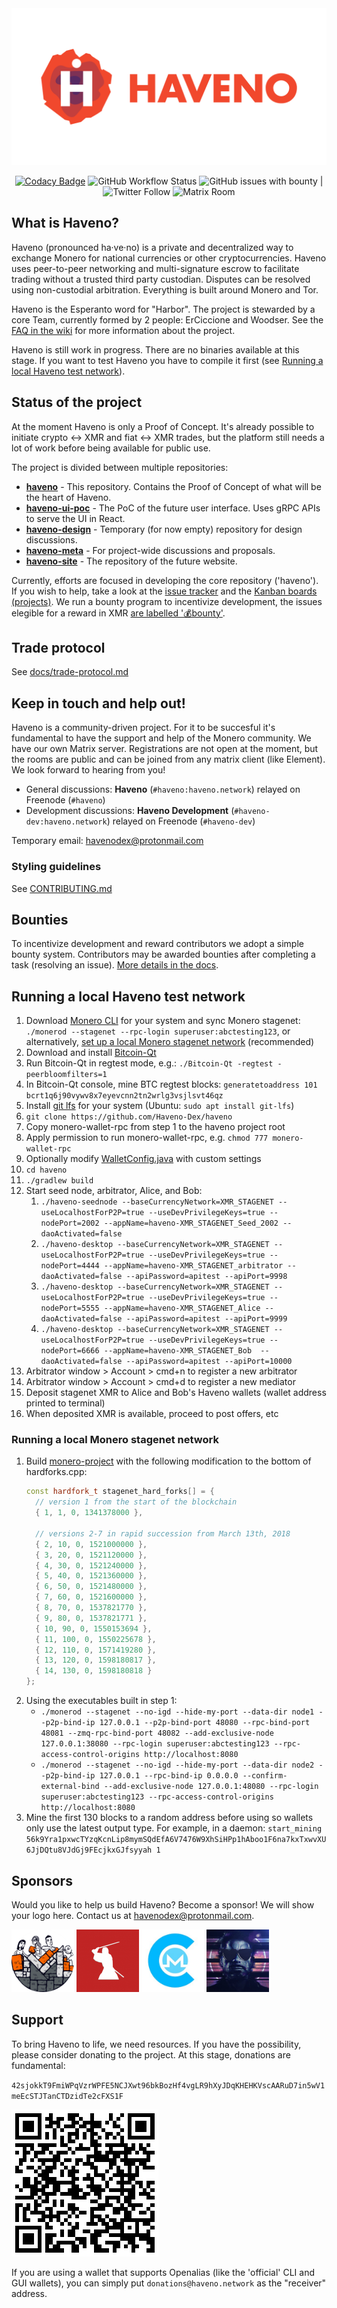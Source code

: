 <div align="center"> 
  <img src="https://raw.githubusercontent.com/haveno-dex/haveno-meta/721e52919b28b44d12b6e1e5dac57265f1c05cda/logo/haveno_logo_landscape.svg" alt="Haveno logo">

  [![Codacy Badge](https://app.codacy.com/project/badge/Grade/1a4ddf140d634f2ca1fd120a7cff4574)](https://www.codacy.com/gh/haveno-dex/haveno/dashboard?utm_source=github.com&amp;utm_medium=referral&amp;utm_content=haveno-dex/haveno&amp;utm_campaign=Badge_Grade)
  ![GitHub Workflow Status](https://img.shields.io/github/workflow/status/haveno-dex/haveno/CI)
  ![GitHub issues with bounty](https://img.shields.io/github/issues-search/haveno-dex/haveno?color=%23fef2c0&label=Issues%20with%20bounties&query=project%3Ahaveno-dex%2F2) | 
  ![Twitter Follow](https://img.shields.io/twitter/follow/HavenoDEX?style=social)
  ![Matrix Room](https://img.shields.io/badge/Matrix%20room-%23haveno-blue)
</div>

## What is Haveno?

Haveno (pronounced ha‧ve‧no) is a private and decentralized way to exchange Monero for national currencies or other cryptocurrencies. Haveno uses peer-to-peer networking and multi-signature escrow to facilitate trading without a trusted third party custodian. Disputes can be resolved using non-custodial arbitration. Everything is built around Monero and Tor.

Haveno is the Esperanto word for "Harbor". The project is stewarded by a core Team, currently formed by 2 people: ErCiccione and Woodser. See the [FAQ in the wiki](https://github.com/haveno-dex/haveno/wiki/FAQ) for more information about the project.

Haveno is still work in progress. There are no binaries available at this stage. If you want to test Haveno you have to compile it first (see [Running a local Haveno test network](#running-a-local-haveno-test-network)).

## Status of the project

At the moment Haveno is only a Proof of Concept. It's already possible to initiate crypto <-> XMR and fiat <-> XMR trades, but the platform still needs a lot of work before being available for public use.

The project is divided between multiple repositories:

- **[haveno](https://github.com/haveno-dex/haveno)** - This repository. Contains the Proof of Concept of what will be the heart of Haveno.
- **[haveno-ui-poc](https://github.com/haveno-dex/haveno-ui-poc)** - The PoC of the future user interface. Uses gRPC APIs to serve the UI in React.
- **[haveno-design](https://github.com/haveno-dex/haveno-design)** - Temporary (for now empty) repository for design discussions.
- **[haveno-meta](https://github.com/haveno-dex/haveno-meta)** - For project-wide discussions and proposals.
- **[haveno-site](https://github.com/haveno-dex/haveno-site)** - The repository of the future website.

Currently, efforts are focused in developing the core repository ('haveno'). If you wish to help, take a look at the [issue tracker](https://github.com/haveno-dex/haveno/issues) and the [Kanban boards (projects)](https://github.com/haveno-dex/haveno/projects). We run a bounty program to incentivize development, the issues elegible for a reward in XMR [are labelled '💰bounty'](https://github.com/haveno-dex/haveno/labels/%F0%9F%92%B0bounty).

## Trade protocol

See [docs/trade-protocol.md](docs/trade-protocol.md)

## Keep in touch and help out!

Haveno is a community-driven project. For it to be succesful it's fundamental to have the support and help of the Monero community. We have our own Matrix server. Registrations are not open at the moment, but the rooms are public and can be joined from any matrix client (like Element). We look forward to hearing from you!

- General discussions: **Haveno** (`#haveno:haveno.network`) relayed on Freenode (`#haveno`)
- Development discussions: **Haveno Development** (`#haveno-dev:haveno.network`) relayed on Freenode (`#haveno-dev`)

Temporary email: havenodex@protonmail.com

### Styling guidelines

See [CONTRIBUTING.md](docs/CONTRIBUTING.md)

## Bounties

To incentivize development and reward contributors we adopt a simple bounty system. Contributors may be awarded bounties after completing a task (resolving an issue). [More details in the docs](docs/bounties.md).

## Running a local Haveno test network

1. Download [Monero CLI](https://www.getmonero.org/downloads/) for your system and sync Monero stagenet: `./monerod --stagenet --rpc-login superuser:abctesting123`, or alternatively, [set up a local Monero stagenet network](#running-a-local-monero-stagenet-network) (recommended)
2. Download and install [Bitcoin-Qt](https://bitcoin.org/en/download)
3. Run Bitcoin-Qt in regtest mode, e.g.: `./Bitcoin-Qt -regtest -peerbloomfilters=1`
4. In Bitcoin-Qt console, mine BTC regtest blocks: `generatetoaddress 101 bcrt1q6j90vywv8x7eyevcnn2tn2wrlg3vsjlsvt46qz`
5. Install [git lfs](https://git-lfs.github.com) for your system (Ubuntu: `sudo apt install git-lfs`)
6. `git clone https://github.com/Haveno-Dex/haveno`
7. Copy monero-wallet-rpc from step 1 to the haveno project root
8. Apply permission to run monero-wallet-rpc, e.g. `chmod 777 monero-wallet-rpc`
9. Optionally modify [WalletConfig.java](core/src/main/java/bisq/core/btc/setup/WalletConfig.java) with custom settings
10. `cd haveno`
11. `./gradlew build`
12. Start seed node, arbitrator, Alice, and Bob:
    1. `./haveno-seednode --baseCurrencyNetwork=XMR_STAGENET --useLocalhostForP2P=true --useDevPrivilegeKeys=true --nodePort=2002 --appName=haveno-XMR_STAGENET_Seed_2002 --daoActivated=false`
    2. `./haveno-desktop --baseCurrencyNetwork=XMR_STAGENET --useLocalhostForP2P=true --useDevPrivilegeKeys=true --nodePort=4444 --appName=haveno-XMR_STAGENET_arbitrator --daoActivated=false --apiPassword=apitest --apiPort=9998`
    3. `./haveno-desktop --baseCurrencyNetwork=XMR_STAGENET --useLocalhostForP2P=true --useDevPrivilegeKeys=true --nodePort=5555 --appName=haveno-XMR_STAGENET_Alice --daoActivated=false --apiPassword=apitest --apiPort=9999`
    4. `./haveno-desktop --baseCurrencyNetwork=XMR_STAGENET --useLocalhostForP2P=true --useDevPrivilegeKeys=true --nodePort=6666 --appName=haveno-XMR_STAGENET_Bob  --daoActivated=false --apiPassword=apitest --apiPort=10000`
13. Arbitrator window > Account > cmd+n to register a new arbitrator
14. Arbitrator window > Account > cmd+d to register a new mediator
15. Deposit stagenet XMR to Alice and Bob's Haveno wallets (wallet address printed to terminal)
16. When deposited XMR is available, proceed to post offers, etc

### Running a local Monero stagenet network

1. Build [monero-project](https://github.com/monero-project/monero) with the following modification to the bottom of hardforks.cpp:
    ```c++
    const hardfork_t stagenet_hard_forks[] = {
      // version 1 from the start of the blockchain
      { 1, 1, 0, 1341378000 },
      
      // versions 2-7 in rapid succession from March 13th, 2018
      { 2, 10, 0, 1521000000 },
      { 3, 20, 0, 1521120000 },
      { 4, 30, 0, 1521240000 },
      { 5, 40, 0, 1521360000 },
      { 6, 50, 0, 1521480000 },
      { 7, 60, 0, 1521600000 },
      { 8, 70, 0, 1537821770 },
      { 9, 80, 0, 1537821771 },
      { 10, 90, 0, 1550153694 },
      { 11, 100, 0, 1550225678 },
      { 12, 110, 0, 1571419280 },
      { 13, 120, 0, 1598180817 },
      { 14, 130, 0, 1598180818 }
    };
    ```
2. Using the executables built in step 1:
    * `./monerod --stagenet --no-igd --hide-my-port --data-dir node1 --p2p-bind-ip 127.0.0.1 --p2p-bind-port 48080 --rpc-bind-port 48081 --zmq-rpc-bind-port 48082 --add-exclusive-node 127.0.0.1:38080 --rpc-login superuser:abctesting123 --rpc-access-control-origins http://localhost:8080`
    * `./monerod --stagenet --no-igd --hide-my-port --data-dir node2 --p2p-bind-ip 127.0.0.1 --rpc-bind-ip 0.0.0.0 --confirm-external-bind --add-exclusive-node 127.0.0.1:48080 --rpc-login superuser:abctesting123 --rpc-access-control-origins http://localhost:8080`
4. Mine the first 130 blocks to a random address before using so wallets only use the latest output type.  For example, in a daemon: `start_mining 56k9Yra1pxwcTYzqKcnLip8mymSQdEfA6V7476W9XhSiHPp1hAboo1F6na7kxTxwvXU6JjDQtu8VJdGj9FEcjkxGJfsyyah 1`

## Sponsors

Would you like to help us build Haveno? Become a sponsor! We will show your logo here. Contact us at havenodex@protonmail.com.

<a href="https://getmonero.org"><img src="/media/sponsors/monero-community.png" title="Monero community" alt="Monero community logo" width="100px"></a>
<a href="https://samouraiwallet.com/"><img src="/media/sponsors/samourai.png" title="Samourai wallet" alt="Samourai wallet logo" width="100px"></a>
<a href="https://cakewallet.com/"><img src="/media/sponsors/cake-logo-blue.jpg" title="Cake wallet" alt="Cake wallet logo" width="100px"></a>
<a href="https://twitter.com/DonYakka"><img src="/media/sponsors/donyakka.jpg" title="Don Yakka" alt="Don Yakka logo" width="100px"></a>

## Support

To bring Haveno to life, we need resources. If you have the possibility, please consider donating to the project. At this stage, donations are fundamental:

`42sjokkT9FmiWPqVzrWPFE5NCJXwt96bkBozHf4vgLR9hXyJDqKHEHKVscAARuD7in5wV1meEcSTJTanCTDzidTe2cFXS1F`

![Qr code](https://raw.githubusercontent.com/haveno-dex/haveno/master/media/qrhaveno.png)

If you are using a wallet that supports Openalias (like the 'official' CLI and GUI wallets), you can simply put `donations@haveno.network` as the "receiver" address.
